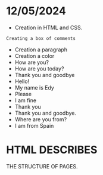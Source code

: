 # 12/05/2024
- Creation in HTML and CSS.
```
Creating a box of comments
```
- Creation a paragraph
- Creation a color 
- How are you?
- How are you today?
- Thank you and goodbye
- Hello!
- My name is Edy
- Please
- I am fine
- Thank you
- Thank you and goodbye.
- Where are you from?
- I am from Spain
# HTML DESCRIBES
THE STRUCTURE OF PAGES.